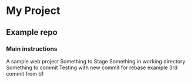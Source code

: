 # My Project

## Example repo

### Main instructions
A sample web project
Something to Stage
Something in working directory
Something to commit 
Testing with new commit for rebase example
3rd commit from b1